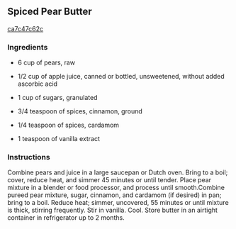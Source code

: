 ## Spiced Pear Butter

[ca7c47c62c](http://www.myrecipes.com/recipe/spiced-pear-butter)

### Ingredients

 - 6 cup of pears, raw

 - 1/2 cup of apple juice, canned or bottled, unsweetened, without added ascorbic acid

 - 1 cup of sugars, granulated

 - 3/4 teaspoon of spices, cinnamon, ground

 - 1/4 teaspoon of spices, cardamom

 - 1 teaspoon of vanilla extract

### Instructions

Combine pears and juice in a large saucepan or Dutch oven. Bring to a boil; cover, reduce heat, and simmer 45 minutes or until tender. Place pear mixture in a blender or food processor, and process until smooth.Combine pureed pear mixture, sugar, cinnamon, and cardamom (if desired) in pan; bring to a boil. Reduce heat; simmer, uncovered, 55 minutes or until mixture is thick, stirring frequently. Stir in vanilla. Cool. Store butter in an airtight container in refrigerator up to 2 months.